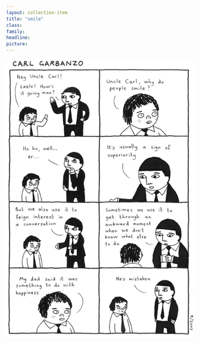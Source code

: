 ```yaml
---
layout: collection-item
title: "smile"
class:	
family:
headline:
picture:
---
```


![smile](/assets/img/garbanzo/2007/smile-900w.jpg)
